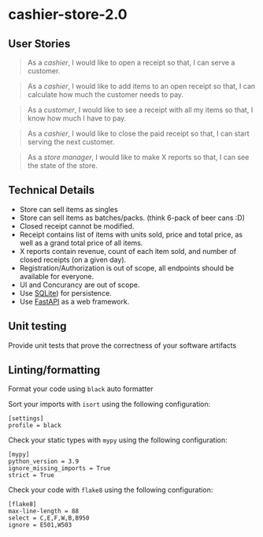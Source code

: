 # cashier-store-2.0


## User Stories

> As a *cashier*, I would like to open a receipt so that, I can serve a customer.

> As a *cashier*, I would like to add items to an open receipt so that, I can calculate how much the customer needs to pay.

> As a *customer*, I would like to see a receipt with all my items so that, I know how much I have to pay.

> As a *cashier*, I would like to close the paid receipt so that, I can start serving the next customer.

> As a *store manager*, I would like to make X reports so that, I can see the state of the store.


## Technical Details

- Store can sell items as singles
- Store can sell items as batches/packs. (think 6-pack of beer cans :D)
- Closed receipt cannot be modified.
- Receipt contains list of items with units sold, price and total price, as well as a grand total price of all items.
- X reports contain revenue, count of each item sold, and number of closed receipts (on a given day).
- Registration/Authorization is out of scope, all endpoints should be available for everyone.
- UI and Concurancy are out of scope.
- Use [SQLite](https://docs.python.org/3/library/sqlite3.html)) for persistence.
- Use [FastAPI](https://fastapi.tiangolo.com/) as a web framework.


## Unit testing

Provide unit tests that prove the correctness of your software artifacts

## Linting/formatting

Format your code using `black` auto formatter

Sort your imports with `isort` using the following configuration:

```
[settings]
profile = black
```

Check your static types with `mypy` using the following configuration:

```
[mypy]
python_version = 3.9
ignore_missing_imports = True
strict = True
```

Check your code with `flake8` using the following configuration:

```
[flake8]
max-line-length = 88
select = C,E,F,W,B,B950
ignore = E501,W503
```